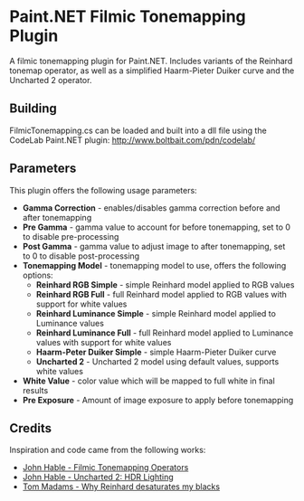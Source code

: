 # Paint.NET Filmic Tonemapping Plugin
A filmic tonemapping plugin for Paint.NET. Includes variants of the Reinhard tonemap operator, as well as a simplified Haarm-Pieter Duiker curve and the Uncharted 2 operator.

## Building
FilmicTonemapping.cs can be loaded and built into a dll file using the CodeLab Paint.NET plugin: http://www.boltbait.com/pdn/codelab/

## Parameters
This plugin offers the following usage parameters:

* **Gamma Correction** - enables/disables gamma correction before and after tonemapping
* **Pre Gamma** - gamma value to account for before tonemapping, set to 0 to disable pre-processing
* **Post Gamma** - gamma value to adjust image to after tonemapping, set to 0 to disable post-processing
* **Tonemapping Model** - tonemapping model to use, offers the following options:
   * **Reinhard RGB Simple** - simple Reinhard model applied to RGB values  
   * **Reinhard RGB Full** - full Reinhard model applied to RGB values with support for white values  
   * **Reinhard Luminance Simple** - simple Reinhard model applied to Luminance values  
   * **Reinhard Luminance Full** - full Reinhard model applied to Luminance values with support for white values  
   * **Haarm-Peter Duiker Simple** - simple Haarm-Pieter Duiker curve  
   * **Uncharted 2** - Uncharted 2 model using default values, supports white values  
* **White Value** - color value which will be mapped to full white in final results 
* **Pre Exposure** - Amount of image exposure to apply before tonemapping

## Credits
Inspiration and code came from the following works:

* [John Hable - Filmic Tonemapping Operators](http://filmicworlds.com/blog/filmic-tonemapping-operators/)
* [John Hable - Uncharted 2: HDR Lighting](http://www.gdcvault.com/play/1012351/Uncharted-2-HDR)
* [Tom Madams - Why Reinhard desaturates my blacks](https://imdoingitwrong.wordpress.com/2010/08/19/why-reinhard-desaturates-my-blacks-3/)
